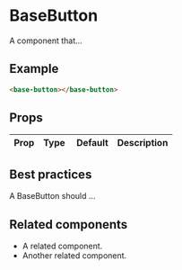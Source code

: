 # BaseButton

A component that...

## Example

```html
<base-button></base-button>
```

## Props

| Prop | Type |  Default | Description |
| ---- | ---- | -------- | ----------- |


## Best practices

A BaseButton should ...

## Related components

- A related component.
- Another related component.
